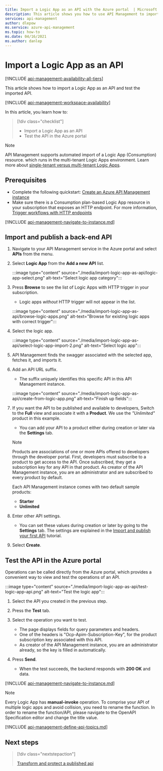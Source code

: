 ```yaml
---
title: Import a Logic App as an API with the Azure portal  | Microsoft Docs
description: This article shows you how to use API Management to import a Logic App (Consumption) resource as an API.
services: api-management
author: dlepow
ms.service: azure-api-management
ms.topic: how-to
ms.date: 04/16/2021
ms.author: danlep
---
```


# Import a Logic App as an API

[!INCLUDE [api-management-availability-all-tiers](../../includes/api-management-availability-all-tiers.md)]

This article shows how to import a Logic App as an API and test the imported API.

[!INCLUDE [api-management-workspace-availability](../../includes/api-management-workspace-availability.md)]

In this article, you learn how to:

> [!div class="checklist"]
>
> -   Import a Logic App as an API
> -   Test the API in the Azure portal

> [!NOTE]
> API Management supports automated import of a Logic App (Consumption) resource. which runs in the multi-tenant Logic Apps environment. Learn more about [single-tenant versus multi-tenant Logic Apps](../logic-apps/single-tenant-overview-compare.md).

## Prerequisites

-   Complete the following quickstart: [Create an Azure API Management instance](get-started-create-service-instance.md)
-   Make sure there is a Consumption plan-based Logic App resource in your subscription that exposes an HTTP endpoint. For more information, [Trigger workflows with HTTP endpoints](../logic-apps/logic-apps-http-endpoint.md)

[!INCLUDE [api-management-navigate-to-instance.md](../../includes/api-management-navigate-to-instance.md)]

## <a name="create-api"> </a>Import and publish a back-end API

1. Navigate to your API Management service in the Azure portal and select **APIs** from the menu.
1. Select **Logic App** from the **Add a new API** list.

    :::image type="content" source="./media/import-logic-app-as-api/logic-app-select.png" alt-text="Select logic app category":::

1. Press **Browse** to see the list of Logic Apps with HTTP trigger in your subscription. 
    * Logic apps *without* HTTP trigger will not appear in the list.

    :::image type="content" source="./media/import-logic-app-as-api/browse-logic-apps.png" alt-text="Browse for existing logic apps with correct trigger":::

1. Select the logic app. 

    :::image type="content" source="./media/import-logic-app-as-api/select-logic-app-import-2.png" alt-text="Select logic app":::

1. API Management finds the swagger associated with the selected app, fetches it, and imports it.
1. Add an API URL suffix. 
    * The suffix uniquely identifies this specific API in this API Management instance.

    :::image type="content" source="./media/import-logic-app-as-api/create-from-logic-app.png" alt-text="Finish up fields":::

1. If you want the API to be published and available to developers, Switch to the **Full** view and associate it with a **Product**. We use the *"Unlimited"* product in this example. 
    * You can add your API to a product either during creation or later via the **Settings** tab.

    >[!NOTE]
    > Products are associations of one or more APIs offered to developers through the developer portal. First, developers must subscribe to a product to get access to the API. Once subscribed, they get a subscription key for any API in that product. As creator of the API Management instance, you are an administrator and are subscribed to every product by default.
    >
    > Each API Management instance comes with two default sample products:
    > - **Starter**
    > - **Unlimited**

1. Enter other API settings. 
    * You can set these values during creation or later by going to the **Settings** tab. The settings are explained in the [Import and publish your first API](import-and-publish.md#import-and-publish-a-backend-api) tutorial.
1. Select **Create**.

## Test the API in the Azure portal

Operations can be called directly from the Azure portal, which provides a convenient way to view and test the operations of an API.

:::image type="content" source="./media/import-logic-app-as-api/test-logic-app-api.png" alt-text="Test the logic app":::

1. Select the API you created in the previous step.
2. Press the **Test** tab.
3. Select the operation you want to test.

    * The page displays fields for query parameters and headers. 
    * One of the headers is "Ocp-Apim-Subscription-Key", for the product subscription key associated with this API. 
    * As creator of the API Management instance, you are an administrator already, so the key is filled in automatically.

4. Press **Send**.

    * When the test succeeds, the backend responds with **200 OK** and data.

[!INCLUDE [api-management-navigate-to-instance.md](../../includes/api-management-append-apis.md)]

>[!NOTE]
>Every Logic App has **manual-invoke** operation. To comprise your API of multiple logic apps and avoid collision, you need to rename the function. In order to rename the function/API, please navigate to the OpenAPI Specification editor and change the title value.

[!INCLUDE [api-management-define-api-topics.md](../../includes/api-management-define-api-topics.md)]

## Next steps

> [!div class="nextstepaction"]
>
> [Transform and protect a published api](transform-api.md)
